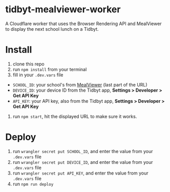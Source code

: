 # tidbyt-mealviewer-worker

A Cloudflare worker that uses the Browser Rendering API and MealViewer to display the next school lunch on a Tidbyt.

# Install

1. clone this repo
1. run `npm install` from your terminal
1. fill in your `.dev.vars` file
  - `SCHOOL_ID`: your school's from [MealViewer](https://schools.mealviewer.com/) (last part of the URL)
  - `DEVICE_ID`: your device ID from the Tidbyt app, **Settings > Developer > Get API Key**
  - `API_KEY`: your API key, also  from the Tidbyt app, **Settings > Developer > Get API Key**
1. run `npm start`, hit the displayed URL to make sure it works.

# Deploy

1. run `wrangler secret put SCHOOL_ID`, and enter the value from your `.dev.vars` file
1. run `wrangler secret put DEVICE_ID`, and enter the value from your `.dev.vars` file
1. run `wrangler secret put API_KEY`, and enter the value from your `.dev.vars` file
1. run `npm run deploy`
